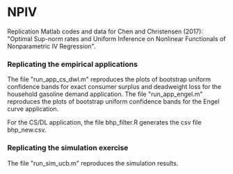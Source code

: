 # NPIV
Replication Matlab codes and data for Chen and Christensen (2017): "Optimal Sup-norm rates and Uniform Inference on Nonlinear Functionals of Nonparametric IV Regression". 

### Replicating the empirical applications
The file "run_app_cs_dwl.m" reproduces the plots of bootstrap uniform confidence bands for exact consumer surplus and deadweight loss for the household gasoline demand application. The file "run_app_engel.m" reproduces the plots of bootstrap uniform confidence bands for the Engel curve application.

For the CS/DL application, the file bhp_filter.R generates the csv file bhp_new.csv.


### Replicating the simulation exercise
The file "run_sim_ucb.m" reproduces the simulation results.
